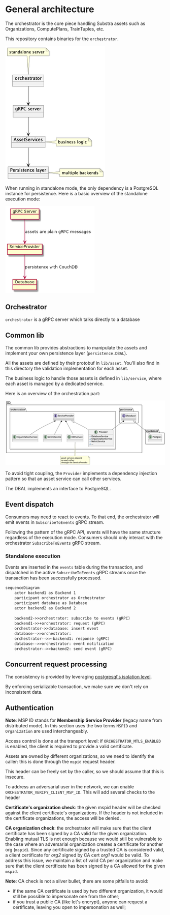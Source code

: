 # General architecture

The orchestrator is the core piece handling Substra assets such as Organizations, ComputePlans, TrainTuples, etc.

This repository contains binaries for the `orchestrator`.

![](./schemas/archi.png)

When running in standalone mode, the only dependency is a PostgreSQL instance for persistence.
Here is a basic overview of the standalone execution mode:

![](./schemas/standalone.png)


## Orchestrator

`orchestrator` is a gRPC server which talks directly to a database

## Common lib

The common lib provides abstractions to manipulate the assets and implement your own persistence layer (`persistence.DBAL`).

All the assets are defined by their protobuf in `lib/asset`.
You'll also find in this directory the validation implementation for each asset.

The business logic to handle those assets is defined in `lib/service`,
where each asset is managed by a dedicated service.

Here is an overview of the orchestration part:

![](./schemas/orchestration.png)

To avoid tight coupling, the `Provider` implements a dependency injection pattern
so that an asset service can call other services.

The DBAL implements an interface to PostgreSQL.


## Event dispatch

Consumers may need to react to events.
To that end, the orchestrator will emit events in `SubscribeToEvents` gRPC stream.

Following the pattern of the gRPC API, events will have the same structure regardless of the execution mode.
Consumers should only interact with the orchestrator `SubscribeToEvents` gRPC stream.

### Standalone execution

Events are inserted in the `events` table during the transaction,
and dispatched in the active `SubscribeToEvents` gRPC streams once the transaction has been successfully processed.

```mermaid
sequenceDiagram
    actor backend1 as Backend 1
    participant orchestrator as Orchestrator
    participant database as Database
    actor backend2 as Backend 2

    backend2->>orchestrator: subscribe to events (gRPC)
    backend1->>+orchestrator: request (gRPC)
    orchestrator->>database: insert event
    database-->>orchestrator:
    orchestrator-->>-backend1: response (gRPC)
    database-->>orchestrator: event notification
    orchestrator-->>backend2: send event (gRPC)
```

## Concurrent request processing

The consistency is provided  by leveraging [postgresql's isolation level](https://www.postgresql.org/docs/current/transaction-iso.html#XACT-SERIALIZABLE).

By enforcing serializable transaction, we make sure we don't rely on inconsistent data.

## Authentication

**Note**: MSP ID stands for **Membership Service Provider** (legacy name from distributed mode).
In this section uses the two terms `MSPID` and `Organization` are used interchangeably.

Access control is done at the transport level: if `ORCHESTRATOR_MTLS_ENABLED` is enabled, the client is required to provide a valid certificate.

Assets are owned by different organizations, so we need to identify the caller:
this is done through the `mspid` request header.

This header can be freely set by the caller, so we should assume that this is insecure.

To address an adversarial user in the network, we can enable `ORCHESTRATOR_VERIFY_CLIENT_MSP_ID`.
This will add several checks to the header

**Certificate's organization check**: the given mspid header will be checked against the client certificate's organizations.
If the header is not included in the certificate organizations, the access will be denied.

**CA organization check**: the orchestrator will make sure that the client certificate has been signed by a CA valid for the given organization.
Enabling mutual TLS is not enough because we would still be vulnerable to the case where an adversarial organization creates a certificate for another org (`mspid`).
Since any certificate signed by a trusted CA is considered valid, a client certificate for *org2* signed by CA cert *org1* would be valid.
To address this issue, we maintain a list of valid CA per organization and make sure that the client certificate has been signed by a CA allowed for the given `mspid`.

**Note**: CA check is not a silver bullet, there are some pitfalls to avoid:
- if the same CA certificate is used by two different organization, it would still be possible to impersonate one from the other;
- if you trust a public CA (like let's encrypt), anyone can request a certificate, leaving you open to impersonation as well;